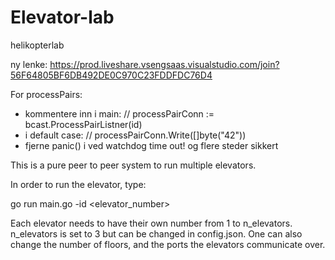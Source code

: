 # Elevator-lab
helikopterlab

ny lenke:
https://prod.liveshare.vsengsaas.visualstudio.com/join?56F64805BF6DB492DE0C970C23FDDFDC76D4

For processPairs: 
- kommentere inn i main: 
// processPairConn := bcast.ProcessPairListner(id)
- i default case:
// processPairConn.Write([]byte("42"))
- fjerne panic() i ved watchdog time out! og flere steder sikkert




This is a pure peer to peer system to run multiple elevators.

In order to run the elevator, type:

go run main.go -id <elevator_number>

Each elevator needs to have their own number from 1 to n_elevators.
n_elevators is set to 3 but can be changed in config.json.
One can also change the number of floors, and the ports the elevators communicate over.

